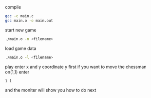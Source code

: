 compile
```bash
gcc -c main.c
gcc main.o -o main.out
```
start new game
```bash
./main.o -n <filename>
```
load game data
```bash
./main.o -l <filename>
```
play
enter x and y coordinate
y first
if you want to move the chessman on(1,1)
enter
```
1 1
```
and the moniter will show you how to do next
